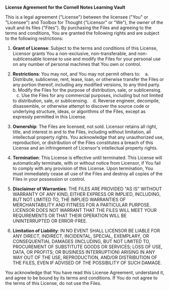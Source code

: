 **License Agreement for the Cornell Notes Learning Vault**

This is a legal agreement ("License") between the licensee ("You" or "Licensee") and Toolbox for Thought ("Licensor" or "We"), the owner of the vault and its files ("Files"). By purchasing the Files and agreeing to the terms and conditions, You are granted the following rights and are subject to the following restrictions:

1. **Grant of License**: Subject to the terms and conditions of this License, Licensor grants You a non-exclusive, non-transferable, and non-sublicensable license to use and modify the Files for your personal use on any number of personal machines that You own or control.

1. **Restrictions**: You may not, and You may not permit others to:
   a. Distribute, sublicense, rent, lease, loan, or otherwise transfer the Files or any portion thereof, including any modified versions, to any third party.
   b. Modify the Files for the purpose of distribution, sale, or sublicensing.
   c. Use the Files for any commercial purposes, including but not limited to distribution, sale, or sublicensing.
   d. Reverse engineer, decompile, disassemble, or otherwise attempt to discover the source code or underlying structure, ideas, or algorithms of the Files, except as expressly permitted in this License.
   
1. **Ownership**: The Files are licensed, not sold. Licensor retains all right, title, and interest in and to the Files, including without limitation, all intellectual property rights. You acknowledge that any unauthorized use, reproduction, or distribution of the Files constitutes a breach of this License and an infringement of Licensor's intellectual property rights.
2. **Termination**: This License is effective until terminated. This License will automatically terminate, with or without notice from Licensor, if You fail to comply with any provision of this License. Upon termination, You must immediately cease all use of the Files and destroy all copies of the Files in your possession or control.
3. **Disclaimer of Warranties**: THE FILES ARE PROVIDED "AS IS" WITHOUT WARRANTY OF ANY KIND, EITHER EXPRESS OR IMPLIED, INCLUDING, BUT NOT LIMITED TO, THE IMPLIED WARRANTIES OF MERCHANTABILITY AND FITNESS FOR A PARTICULAR PURPOSE. LICENSOR DOES NOT WARRANT THAT THE FILES WILL MEET YOUR REQUIREMENTS OR THAT THEIR OPERATION WILL BE UNINTERRUPTED OR ERROR-FREE.
4. **Limitation of Liability**: IN NO EVENT SHALL LICENSOR BE LIABLE FOR ANY DIRECT, INDIRECT, INCIDENTAL, SPECIAL, EXEMPLARY, OR CONSEQUENTIAL DAMAGES (INCLUDING, BUT NOT LIMITED TO, PROCUREMENT OF SUBSTITUTE GOODS OR SERVICES; LOSS OF USE, DATA, OR PROFITS; OR BUSINESS INTERRUPTION) ARISING IN ANY WAY OUT OF THE USE, REPRODUCTION, AND/OR DISTRIBUTION OF THE FILES, EVEN IF ADVISED OF THE POSSIBILITY OF SUCH DAMAGE.

You acknowledge that You have read this License Agreement, understand it, and agree to be bound by its terms and conditions. If You do not agree to the terms of this License, do not use the Files.